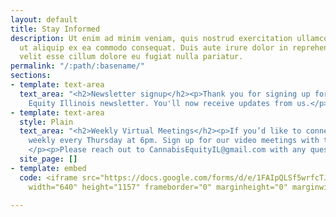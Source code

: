 ```yaml
---
layout: default
title: Stay Informed
description: Ut enim ad minim veniam, quis nostrud exercitation ullamco laboris nisi
  ut aliquip ex ea commodo consequat. Duis aute irure dolor in reprehenderit in voluptate
  velit esse cillum dolore eu fugiat nulla pariatur.
permalink: "/:path/:basename/"
sections:
- template: text-area
  text_area: "<h2>Newsletter signup</h2><p>Thank you for signing up for the Cannabis
    Equity Illinois newsletter. You'll now receive updates from us.</p>"
- template: text-area
  style: Plain
  text_area: "<h2>Weekly Virtual Meetings</h2><p>If you’d like to connect, we meet
    weekly every Thursday at 6pm. Sign up for our video meetings with the form below.
    </p><p>Please reach out to CannabisEquityIL@gmail.com with any questions.</p>"
  site_page: []
- template: embed
  code: <iframe src="https://docs.google.com/forms/d/e/1FAIpQLSf5wrfcTJ7UeI6y7ne3F9CeeiNo-7rmSQIbIcXc3Y9cPg2Aug/viewform?embedded=true"
    width="640" height="1157" frameborder="0" marginheight="0" marginwidth="0">Loading…</iframe>

---
```

